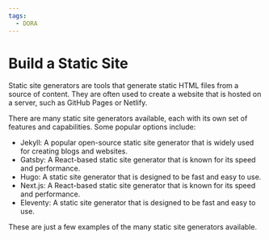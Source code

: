 ```yaml
---
tags:
  - DORA
---
```


# Build a Static Site

Static site generators are tools that generate static HTML files from a source of content. They are often used to create a website that is hosted on a server, such as GitHub Pages or Netlify.

There are many static site generators available, each with its own set of features and capabilities. Some popular options include:

- Jekyll: A popular open-source static site generator that is widely used for creating blogs and websites.
- Gatsby: A React-based static site generator that is known for its speed and performance.
- Hugo: A static site generator that is designed to be fast and easy to use.
- Next.js: A React-based static site generator that is known for its speed and performance.
- Eleventy: A static site generator that is designed to be fast and easy to use.

These are just a few examples of the many static site generators available.
